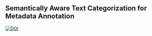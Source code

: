 ## Semantically Aware Text Categorization for Metadata Annotation

[![DOI](https://www.zenodo.org/badge/151693297.svg)](https://www.zenodo.org/record/1446129)




